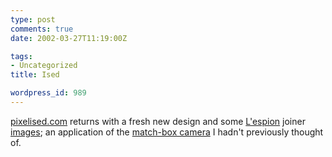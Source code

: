 ```yaml
---
type: post
comments: true
date: 2002-03-27T11:19:00Z

tags:
- Uncategorized
title: Ised

wordpress_id: 989
---
```


[pixelised.com](http://www.pixelised.com) returns with a fresh new design and some [L'espion](http://www.digitaldreamco.com) joiner [images](http://www.pixelised.com/files/CragLough260302.jpg); an application of the [match-box camera](http://www.digitaldreamco.com/shop/guardian.html) I hadn't previously thought of. 
